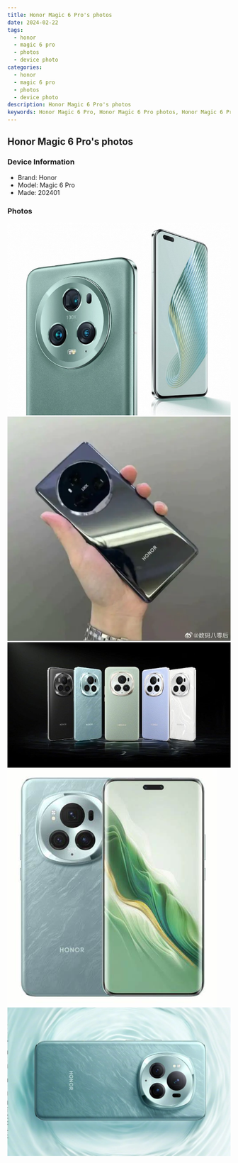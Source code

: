 ```yaml
---
title: Honor Magic 6 Pro's photos
date: 2024-02-22
tags: 
  - honor
  - magic 6 pro
  - photos
  - device photo
categories: 
  - honor
  - magic 6 pro
  - photos
  - device photo
description: Honor Magic 6 Pro's photos
keywords: Honor Magic 6 Pro, Honor Magic 6 Pro photos, Honor Magic 6 Pro device photo
---
```


## Honor Magic 6 Pro's photos

### Device Information

- Brand: Honor
- Model: Magic 6 Pro
- Made: 202401

### Photos

![/images/best-assets/devices/honor/honor-magic-6-pro/1.jpg](/images/best-assets/devices/honor/honor-magic-6-pro/1.jpg)
![/images/best-assets/devices/honor/honor-magic-6-pro/2.jpg](/images/best-assets/devices/honor/honor-magic-6-pro/2.jpg)
![/images/best-assets/devices/honor/honor-magic-6-pro/3.jpg](/images/best-assets/devices/honor/honor-magic-6-pro/3.jpg)
![/images/best-assets/devices/honor/honor-magic-6-pro/4.jpg](/images/best-assets/devices/honor/honor-magic-6-pro/4.jpg)
![/images/best-assets/devices/honor/honor-magic-6-pro/5.jpg](/images/best-assets/devices/honor/honor-magic-6-pro/5.jpg)
